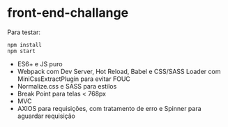 # front-end-challange

Para testar:

```
npm install
npm start
```

- ES6+ e JS puro
- Webpack com Dev Server, Hot Reload, Babel e CSS/SASS Loader com MiniCssExtractPlugin para evitar FOUC
- Normalize.css e SASS para estilos
- Break Point para telas < 768px
- MVC
- AXIOS para requisições, com tratamento de erro e Spinner para aguardar requisição